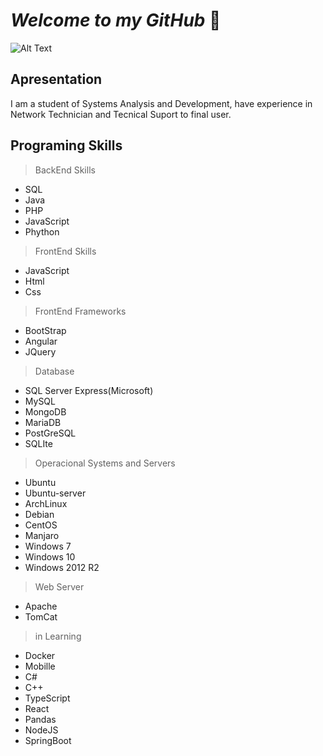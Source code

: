 # ***Welcome to my GitHub*** 🏢

![Alt Text](https://media0.giphy.com/media/26tn33aiTi1jkl6H6/200.gif)



## Apresentation

  I am a student of Systems Analysis and Development, have experience in Network Technician and Tecnical Suport to final user. 
  
## Programing Skills

> BackEnd Skills

* SQL
* Java
* PHP
* JavaScript
* Phython

> FrontEnd Skills

* JavaScript
* Html
* Css

> FrontEnd Frameworks

* BootStrap
* Angular
* JQuery

>Database

* SQL Server Express(Microsoft)
* MySQL
* MongoDB
* MariaDB
* PostGreSQL
* SQLIte

> Operacional Systems and Servers

* Ubuntu
* Ubuntu-server
* ArchLinux
* Debian
* CentOS
* Manjaro
* Windows 7
* Windows 10
* Windows 2012 R2

>Web Server

* Apache
* TomCat

> in Learning

* Docker
* Mobille
* C#
* C++
* TypeScript
* React
* Pandas
* NodeJS
* SpringBoot







  


 
